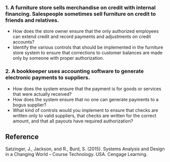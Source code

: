### 1. A furniture store sells merchandise on credit with internal financing. Salespeople sometimes sell furniture on credit to friends and relatives. 
- How does the store owner ensure that the only authorized employees can extend credit and record payments and adjustments on credit accounts?
- Identify the various controls that should be implemented in the furniture store system to ensure that corrections to customer balances are made only by someone with proper authorization.  

### 2. A bookkeeper uses accounting software to generate electronic payments to suppliers. 
- How does the system ensure that the payment is for goods or services that were actually received?
- How does the system ensure that no one can generate payments to a bogus supplier?
- What kind of controls would you implement to ensure that checks are written only to valid suppliers, that checks are written for the correct amount, and that all payouts have required authorization?

## Reference
Satzinger, J., Jackson, and R., Burd, S. (2015). Systems Analysis and Design in a Changing World – Course Technology. USA. Cengage Learning. 
